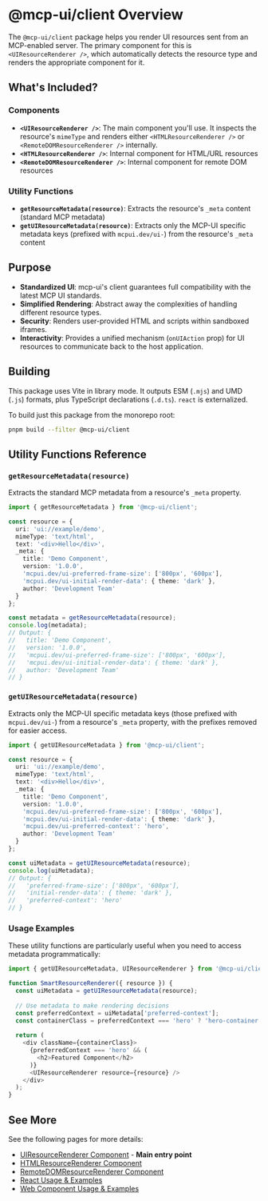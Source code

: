 # @mcp-ui/client Overview

The `@mcp-ui/client` package helps you render UI resources sent from an MCP-enabled server. The primary component for this is `<UIResourceRenderer />`, which automatically detects the resource type and renders the appropriate component for it.

## What's Included?

### Components
- **`<UIResourceRenderer />`**: The main component you'll use. It inspects the resource's `mimeType` and renders either `<HTMLResourceRenderer />` or `<RemoteDOMResourceRenderer />` internally.
- **`<HTMLResourceRenderer />`**: Internal component for HTML/URL resources
- **`<RemoteDOMResourceRenderer />`**: Internal component for remote DOM resources

### Utility Functions
- **`getResourceMetadata(resource)`**: Extracts the resource's `_meta` content (standard MCP metadata)
- **`getUIResourceMetadata(resource)`**: Extracts only the MCP-UI specific metadata keys (prefixed with `mcpui.dev/ui-`) from the resource's `_meta` content

## Purpose
- **Standardized UI**: mcp-ui's client guarantees full compatibility with the latest MCP UI standards.
- **Simplified Rendering**: Abstract away the complexities of handling different resource types.
- **Security**: Renders user-provided HTML and scripts within sandboxed iframes.
- **Interactivity**: Provides a unified mechanism (`onUIAction` prop) for UI resources to communicate back to the host application.

## Building

This package uses Vite in library mode. It outputs ESM (`.mjs`) and UMD (`.js`) formats, plus TypeScript declarations (`.d.ts`). `react` is externalized.

To build just this package from the monorepo root:

```bash
pnpm build --filter @mcp-ui/client
```

## Utility Functions Reference

### `getResourceMetadata(resource)`

Extracts the standard MCP metadata from a resource's `_meta` property.

```typescript
import { getResourceMetadata } from '@mcp-ui/client';

const resource = {
  uri: 'ui://example/demo',
  mimeType: 'text/html',
  text: '<div>Hello</div>',
  _meta: {
    title: 'Demo Component',
    version: '1.0.0',
    'mcpui.dev/ui-preferred-frame-size': ['800px', '600px'],
    'mcpui.dev/ui-initial-render-data': { theme: 'dark' },
    author: 'Development Team'
  }
};

const metadata = getResourceMetadata(resource);
console.log(metadata);
// Output: {
//   title: 'Demo Component',
//   version: '1.0.0',
//   'mcpui.dev/ui-preferred-frame-size': ['800px', '600px'],
//   'mcpui.dev/ui-initial-render-data': { theme: 'dark' },
//   author: 'Development Team'
// }
```

### `getUIResourceMetadata(resource)`

Extracts only the MCP-UI specific metadata keys (those prefixed with `mcpui.dev/ui-`) from a resource's `_meta` property, with the prefixes removed for easier access.

```typescript
import { getUIResourceMetadata } from '@mcp-ui/client';

const resource = {
  uri: 'ui://example/demo',
  mimeType: 'text/html',
  text: '<div>Hello</div>',
  _meta: {
    title: 'Demo Component',
    version: '1.0.0',
    'mcpui.dev/ui-preferred-frame-size': ['800px', '600px'],
    'mcpui.dev/ui-initial-render-data': { theme: 'dark' },
    'mcpui.dev/ui-preferred-context': 'hero',
    author: 'Development Team'
  }
};

const uiMetadata = getUIResourceMetadata(resource);
console.log(uiMetadata);
// Output: {
//   'preferred-frame-size': ['800px', '600px'],
//   'initial-render-data': { theme: 'dark' },
//   'preferred-context': 'hero'
// }
```

### Usage Examples

These utility functions are particularly useful when you need to access metadata programmatically:

```typescript
import { getUIResourceMetadata, UIResourceRenderer } from '@mcp-ui/client';

function SmartResourceRenderer({ resource }) {
  const uiMetadata = getUIResourceMetadata(resource);
  
  // Use metadata to make rendering decisions
  const preferredContext = uiMetadata['preferred-context'];
  const containerClass = preferredContext === 'hero' ? 'hero-container' : 'default-container';
  
  return (
    <div className={containerClass}>
      {preferredContext === 'hero' && (
        <h2>Featured Component</h2>
      )}
      <UIResourceRenderer resource={resource} />
    </div>
  );
}
```

## See More

See the following pages for more details:

- [UIResourceRenderer Component](./resource-renderer.md) - **Main entry point**
- [HTMLResourceRenderer Component](./html-resource.md)
- [RemoteDOMResourceRenderer Component](./remote-dom-resource.md)
- [React Usage & Examples](./react-usage-examples.md)
- [Web Component Usage & Examples](./wc-usage-examples.md)
